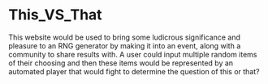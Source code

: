 # This_VS_That
This website would be used to bring some ludicrous significance and pleasure to an RNG generator by making it into an event, along with a community to share results with. A user could input multiple random items of their choosing and then these items would be represented by an automated player that would fight to determine the question of this or that?
